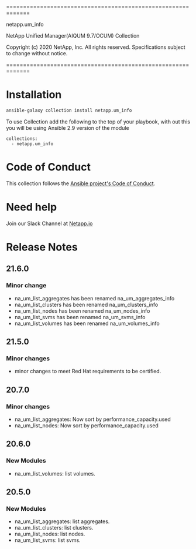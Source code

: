 =============================================================

 netapp.um_info

 NetApp Unified Manager(AIQUM 9.7/OCUM) Collection

 Copyright (c) 2020 NetApp, Inc. All rights reserved.
 Specifications subject to change without notice.

=============================================================
# Installation
```bash
ansible-galaxy collection install netapp.um_info
```
To use Collection add the following to the top of your playbook, with out this you will be using Ansible 2.9 version of the module
```
collections:
  - netapp.um_info
```

# Code of Conduct
This collection follows the [Ansible project's Code of Conduct](https://docs.ansible.com/ansible/devel/community/code_of_conduct.html).

# Need help
Join our Slack Channel at [Netapp.io](http://netapp.io/slack)

# Release Notes

## 21.6.0
### Minor change
- na_um_list_aggregates has been renamed na_um_aggregates_info 
- na_um_list_clusters has been renamed na_um_clusters_info
- na_um_list_nodes has been renamed na_um_nodes_info
- na_um_list_svms has been renamed na_um_svms_info
- na_um_list_volumes has been renamed na_um_volumes_info

## 21.5.0

### Minor changes
- minor changes to meet Red Hat requirements to be certified.

## 20.7.0

### Minor changes
- na_um_list_aggregates: Now sort by performance_capacity.used
- na_um_list_nodes: Now sort by performance_capacity.used

## 20.6.0

### New Modules
- na_um_list_volumes: list volumes.

## 20.5.0

### New Modules
- na_um_list_aggregates: list aggregates.
- na_um_list_clusters: list clusters.
- na_um_list_nodes: list nodes.
- na_um_list_svms: list svms.

